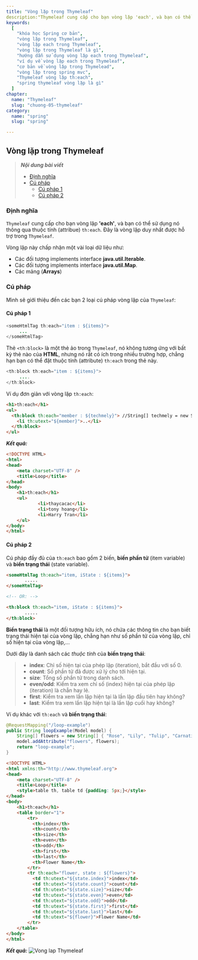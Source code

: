 ```yaml
---
title: "Vòng lặp trong Thymeleaf"
description:"Thymeleaf cung cấp cho bạn vòng lặp 'each', và bạn có thể sử dụng nó thông qua thuộc tính (attribue) th:each. Đây là vòng lặp duy nhất được hỗ trợ trong Thymeleaf."
keywords:
  [
    "khóa học Spring cơ bản",
    "vòng lặp trong Thymeleaf",
    "vòng lặp each trong Thymeleaf",
    "vòng lặp trong Thymeleaf là gì",
    "hướng dẫn sử dụng vòng lặp each trong Thymeleaf",
    "ví dụ về vòng lặp each trong Thymeleaf",
    "cơ bản về vòng lặp trong Thymelead",
    "vòng lặp trong spring mvc",
    "Thymeleaf vòng lặp th:each",
    "spring thymeleaf vòng lặp là gì"
  ]
chapter:
  name: "Thymeleaf"
  slug: "chuong-05-thymeleaf"
category:
  name: "spring"
  slug: "spring"

---
```

## Vòng lặp trong Thymeleaf

> ***Nội dung bài viết***
> - [Định nghĩa](#định-nghĩa)
> - [Cú pháp](#cú-pháp)
>   - [Cú pháp 1](#cú-pháp-1)
>   - [Cú pháp 2](#cú-pháp-2)

### Định nghĩa
`Thymeleaf` cung cấp cho bạn vòng lặp **'each'**, và bạn có thể sử dụng nó thông qua thuộc tính (attribue) `th:each`. Đây là vòng lặp duy nhất được hỗ trợ trong `Thymeleaf`.

Vòng lặp này chấp nhận một vài loại dữ liệu như:
- Các đối tượng implements interface **java.util.Iterable**.
- Các đối tượng implements interface **java.util.Map**.
- Các mảng (**Arrays**)

### Cú pháp
Mình sẽ giới thiệu đến các bạn 2 loại cú pháp vòng lặp của `Thymeleaf`:
#### Cú pháp 1
```java
<someHtmlTag th:each="item : ${items}">
     ...
</someHtmlTag>
```
Thẻ `<th:block>` là một thẻ ảo trong `Thymeleaf`, nó không tương ứng với bất kỳ thẻ nào của **HTML**, nhưng nó rất có ích trong nhiều trường hợp, chẳng hạn bạn có thể đặt thuộc tính (attribute) `th:each` trong thẻ này.
```java
<th:block th:each="item : ${items}">
     ....
</th:block>
```
Ví dụ đơn giản với vòng lặp `th:each`:
<content-example>
```html
<h1>th:each</h1> 
<ul>
  <th:block th:each="member : ${techmely}"> //String[] techmely = new String[] {"thaycacac","tony hoang","Harry Tran"};
    <li th:utext="${member}">..</li>
  </th:block>
</ul>
```
</content-example>

***Kết quả:***
```HTML
<!DOCTYPE HTML>
<html>
<head>
    <meta charset="UTF-8" />
    <title>Loop</title>
</head>
<body>
    <h1>th:each</h1>
    <ul>
            <li>thaycacac</li>
            <li>tony hoang</li>
            <li>Harry Tran</li>
    </ul>
</body>
</html>
```

#### Cú pháp 2
Cú pháp đầy đủ của `th:each` bao gồm 2 biến, **biến phần tử** (item variable) và **biến trạng thái** (state variable).
```html
<someHtmlTag th:each="item, iState : ${items}">
       .....
</someHtmlTag>

<!-- OR: -->

<th:block th:each="item, iState : ${items}">
       .....
</th:block>
```
**Biến trạng thái** là một đối tượng hữu ích, nó chứa các thông tin cho bạn biết trạng thái hiện tại của vòng lặp, chẳng hạn như số phần tử của vòng lặp, chỉ số hiện tại của vòng lặp,...

Dưới đây là danh sách các *thuộc tính* của **biến trạng thái**:
> - **index**: Chỉ số hiện tại của phép lặp (iteration), bắt đầu với số 0.
> - **count**: Số phần tử đã được xử lý cho tới hiện tại.
> - **size**: Tổng số phần tử trong danh sách.
> - **even/odd**: Kiểm tra xem chỉ số (index) hiện tại của phép lặp (iteration) là chẵn hay lẻ.
> - **first**: Kiểm tra xem lần lặp hiện tại là lần lặp đầu tiên hay không?
> - **last**: Kiểm tra xem lần lặp hiện tại là lần lặp cuối hay không?

Ví dụ khác với `th:each` và **biến trạng thái**:
```java
@RequestMapping("/loop-example")
public String loopExample(Model model) {
    String[] flowers = new String[] { "Rose", "Lily", "Tulip", "Carnation", "Hyacinth" }; 
    model.addAttribute("flowers", flowers);
    return "loop-example";
}
```

```html
<!DOCTYPE HTML>
<html xmlns:th="http://www.thymeleaf.org">
<head>
    <meta charset="UTF-8" />
    <title>Loop</title>
    <style>table th, table td {padding: 5px;}</style>
</head>
<body>
    <h1>th:each</h1>
    <table border="1">
        <tr>
          <th>index</th>
          <th>count</th>
          <th>size</th>
          <th>even</th>
          <th>odd</th>
          <th>first</th>
          <th>last</th>
          <th>Flower Name</th>
        </tr>
        <tr th:each="flower, state : ${flowers}">
          <td th:utext="${state.index}">index</td>
          <td th:utext="${state.count}">count</td>
          <td th:utext="${state.size}">size</td>
          <td th:utext="${state.even}">even</td>
          <td th:utext="${state.odd}">odd</td>
          <td th:utext="${state.first}">first</td>
          <td th:utext="${state.last}">last</td>
          <td th:utext="${flower}">Flower Name</td>
        </tr>
    </table>
</body>
</html>
```
***Kết quả:***
![Vong lap Thymeleaf](https://github.com/techmely/hoc-lap-trinh/blob/spring-boots/spring-boot/images/vong-lap-thymeleaf.png)